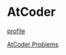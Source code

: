 # AtCoder

[profile](https://atcoder.jp/user/Johniel)

[AtCoder Problems](https://kenkoooo.com/atcoder/?user=Johniel&rivals=&kind=category)
